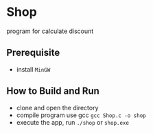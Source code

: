 # Shop
program for calculate discount

## Prerequisite
- install `MinGW`

## How to Build and Run
- clone and open the directory
- compile program use gcc `gcc Shop.c -o shop`
- execute the app, run `./shop` or `shop.exe`

